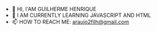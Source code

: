 - 👋 HI, I'AM GUILHERME HENRIQUE
- 🌱 I AM CURRENTLY LEARNING JAVASCRIPT AND HTML
- 📫 HOW TO REACH ME: araujo2filh@gmail.com

<!---
guilhermmb7/guilhermmb7 is a ✨ special ✨ repository because its `README.md` (this file) appears on your GitHub profile.
You can click the Preview link to take a look at your changes.
--->
